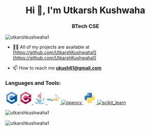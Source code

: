 <h1 align="center">Hi 👋, I'm Utkarsh Kushwaha</h1>
<h3 align="center">BTech CSE</h3>

<p align="left"> <img src="https://komarev.com/ghpvc/?username=utkarshkushwaha1&label=Profile%20views&color=279a9d&style=flat" alt="utkarshkushwaha1" /> </p>

- 👨‍💻 All of my projects are available at [https://github.com/UtkarshKushwaha1](https://github.com/UtkarshKushwaha1)

- 📫 How to reach me **ukush61@gmail.com**

<h3 align="left">Languages and Tools:</h3>
<p align="left"> <a href="https://www.cprogramming.com/" target="_blank"> <img src="https://raw.githubusercontent.com/devicons/devicon/master/icons/c/c-original.svg" alt="c" width="40" height="40"/> </a> <a href="https://www.w3schools.com/cpp/" target="_blank"> <img src="https://raw.githubusercontent.com/devicons/devicon/master/icons/cplusplus/cplusplus-original.svg" alt="cplusplus" width="40" height="40"/> </a> <a href="https://www.java.com" target="_blank"> <img src="https://raw.githubusercontent.com/devicons/devicon/master/icons/java/java-original.svg" alt="java" width="40" height="40"/> </a> <a href="https://www.mysql.com/" target="_blank"> <img src="https://raw.githubusercontent.com/devicons/devicon/master/icons/mysql/mysql-original-wordmark.svg" alt="mysql" width="40" height="40"/> </a> <a href="https://opencv.org/" target="_blank"> <img src="https://www.vectorlogo.zone/logos/opencv/opencv-icon.svg" alt="opencv" width="40" height="40"/> </a> <a href="https://www.python.org" target="_blank"> <img src="https://raw.githubusercontent.com/devicons/devicon/master/icons/python/python-original.svg" alt="python" width="40" height="40"/> </a> <a href="https://scikit-learn.org/" target="_blank"> <img src="https://upload.wikimedia.org/wikipedia/commons/0/05/Scikit_learn_logo_small.svg" alt="scikit_learn" width="40" height="40"/> </a> </p>

<p><img align="center" src="https://github-readme-stats.vercel.app/api/top-langs?username=utkarshkushwaha1&show_icons=true&locale=en&layout=compact" alt="utkarshkushwaha1" /></p>

<p><img align="center" src="https://github-readme-streak-stats.herokuapp.com/?user=utkarshkushwaha1&" alt="utkarshkushwaha1" /></p>
